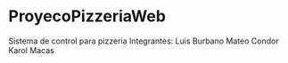 # ProyecoPizzeriaWeb
Sistema de control para pizzeria
Integrantes: 
Luis Burbano
Mateo Condor
Karol Macas
